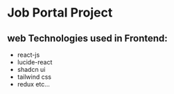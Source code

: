 # Job Portal Project
## web Technologies used in Frontend:
- react-js
- lucide-react
- shadcn ui
- tailwind css
- redux etc...
